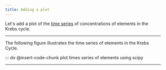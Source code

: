 ```yaml
---
title: Adding a plot
---
```


Let's add a plot of the [time series](type:0) of concentrations of elements in the Krebs cycle.

---

The following figure illustrates the time series of elements in the Krebs Cycle.

::: do @insert-code-chunk plot times series of elements using scipy

---
